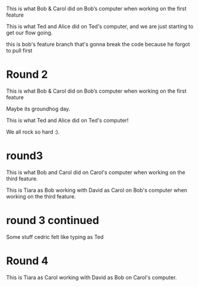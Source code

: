 This is what Bob & Carol did on Bob’s computer when working on the first feature





This is what Ted and Alice did on Ted's computer, and we are just starting to get our flow going. 

this is bob's feature branch that's gonna break the code because he forgot to pull first

# Round 2

This is what Bob & Carol did on Bob’s computer when working on the first feature

Maybe its groundhog day.

This is what Ted and Alice did on Ted's computer! 

We all rock so hard :).

# round3  

This is what Bob and Carol did on Carol's computer when working on the third feature. 


This is Tiara as Bob working with David as Carol on Bob's computer when working on the third feature.


# round 3 continued

Some stuff cedric felt like typing as Ted

# Round 4

This is Tiara as Carol working with David as Bob on Carol's computer.